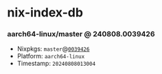 # nix-index-db
### aarch64-linux/master @ 240808.0039426
- Nixpkgs: `master`@[`0039426`](https://github.com/NixOS/nixpkgs/commit/0039426728da074af7bf4851886758f9f3ee98e7)
- Platform: `aarch64-linux`
- Timestamp: `20240808013004`
